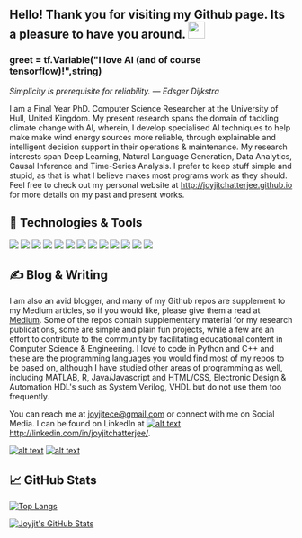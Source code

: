 ## Hello! Thank you for visiting my Github page. Its a pleasure to have you around. <img src="https://raw.githubusercontent.com/MartinHeinz/MartinHeinz/master/wave.gif" width="30px">
### greet = tf.Variable("I love AI (and of course tensorflow)!",string)

<!--
**joyjitchatterjee/joyjitchatterjee** is a ✨ _special_ ✨ repository because its `README.md` (this file) appears on your GitHub profile.-->

<i>Simplicity is prerequisite for reliability. — Edsger Dijkstra</i> 


I am a Final Year PhD. Computer Science Researcher at the University of Hull, United Kingdom. My present research spans the domain of tackling climate change with AI, wherein, I develop specialised AI techniques to help make make wind energy sources more reliable, through explainable and intelligent decision support in their operations & maintenance. My research interests span Deep Learning, Natural Language Generation, Data Analytics, Causal Inference and Time-Series Analysis. I prefer to keep stuff simple and stupid, as that is what I believe makes most programs work as they should. Feel free to check out my personal website at http://joyjitchatterjee.github.io for more details on my past and present works.

## 🔧 Technologies & Tools
![](https://img.shields.io/static/v1?label=Programming&message=Python&color=Green)
![](https://img.shields.io/static/v1?label=Programming&message=C++&color=Green)
![](https://img.shields.io/static/v1?label=OS&message=Linux&color=Purple)
![](https://img.shields.io/static/v1?label=Editor&message=PyCharm&color=Orange)
![](https://img.shields.io/static/v1?label=Editor&message=Sublime&color=Orange)
![](https://img.shields.io/static/v1?label=Tools&message=Pandas&color=Brown)
![](https://img.shields.io/static/v1?label=Tools&message=Numpy&color=Brown)
![](https://img.shields.io/static/v1?label=Tools&message=Matplotlib&color=Brown)
![](https://img.shields.io/static/v1?label=DeepLearning&message=Keras&color=Red)
![](https://img.shields.io/static/v1?label=DeepLearning&message=Tensorflow&color=Red)
![](https://img.shields.io/static/v1?label=DeepLearning&message=PyTorch&color=Red)
![](https://img.shields.io/static/v1?label=MachineLearning&message=scikit-learn&color=Red)
![](https://img.shields.io/static/v1?label=NaturalLanguageProcessing&message=NLTK&color=Yellow)


## &#x270d; Blog & Writing
I am also an avid blogger, and many of my Github repos are supplement to my Medium articles, so if you would like, please give them a read at [Medium](http://joyjitece.medium.com). Some of the repos contain supplementary material for my research publications, some are simple and plain fun projects, while a few are an effort to contribute to the community by facilitating educational content in Computer Science & Engineering. I love to code in Python and C++ and these are the programming languages you would find most of my repos to be based on, although I have studied other areas of programming as well, including MATLAB, R, Java/Javascript and HTML/CSS, Electronic Design & Automation HDL's such as System Verilog, VHDL but do not use them too frequently.

You can reach me at joyjitece@gmail.com or connect with me on Social Media. 
I can be found on LinkedIn at [![alt text][3.1]][3] http://linkedin.com/in/joyjitchatterjee/.

<!-- Please don't remove this: Grab your social icons from https://github.com/carlsednaoui/gitsocial -->

<!-- display the social media buttons in your README -->

[![alt text][1.1]][1]
[![alt text][2.1]][2]

## &#x1f4c8; GitHub Stats
[![Top Langs](https://github-readme-stats.vercel.app/api/top-langs/?username=joyjitchatterjee&hide=tex)](https://github.com/anuraghazra/github-readme-stats)

<a href="https://github.com/joyjitchatterjee/joyjitchatterjee">
  <img align="center" src="https://github-readme-stats.vercel.app/api?username=joyjitchatterjee&show_icons=true&line_height=27&count_private=true&title_color=ffffff&text_color=c9cacc&icon_color=2bbc8a&bg_color=1d1f21" alt="Joyjit's GitHub Stats" />
</a>




<!-- links to social media icons -->
<!-- no need to change these -->

<!-- icons with padding -->

[1.1]: http://i.imgur.com/tXSoThF.png (Joyjit's Twitter)
[2.1]: http://i.imgur.com/P3YfQoD.png (Joyjit's Facebook)
[3.1]: https://raw.githubusercontent.com/MartinHeinz/MartinHeinz/master/linkedin-3-16.png (Joyjit's LinkedIn)



<!-- links to your social media accounts -->
<!-- update these accordingly -->

[1]: http://www.twitter.com/joyjitchat
[2]: http://facebook.com/joyjit.chatterjee/
[3]: http://linkedin.com/in/joyjitchatterjee/


<!-- Please don't remove this: Grab your social icons from https://github.com/carlsednaoui/gitsocial -->



